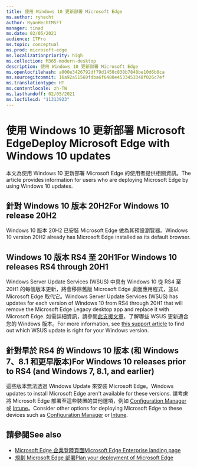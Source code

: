 ```yaml
---
title: 使用 Windows 10 更新部署 Microsoft Edge
ms.author: ryhecht
author: RyanHechtMSFT
manager: tinad
ms.date: 02/05/2021
audience: ITPro
ms.topic: conceptual
ms.prod: microsoft-edge
ms.localizationpriority: high
ms.collection: M365-modern-desktop
description: 使用 Windows 10 更新部署 Microsoft Edge
ms.openlocfilehash: a000e3426792df79d1450c838b7848be10d6b0ca
ms.sourcegitcommit: 16a92a51560fdba6f6480e4533453348f026c7ef
ms.translationtype: HT
ms.contentlocale: zh-TW
ms.lasthandoff: 02/05/2021
ms.locfileid: "11313923"
---
```

# <span data-ttu-id="8b3a9-103">使用 Windows 10 更新部署 Microsoft Edge</span><span class="sxs-lookup"><span data-stu-id="8b3a9-103">Deploy Microsoft Edge with Windows 10 updates</span></span>

<span data-ttu-id="8b3a9-104">本文為使用 Windows 10 更新部署 Microsoft Edge 的使用者提供相關資訊。</span><span class="sxs-lookup"><span data-stu-id="8b3a9-104">The article provides information for users who are deploying Microsoft Edge by using Windows 10 updates.</span></span>

## <span data-ttu-id="8b3a9-105">針對 Windows 10 版本 20H2</span><span class="sxs-lookup"><span data-stu-id="8b3a9-105">For Windows 10 release 20H2</span></span>

<span data-ttu-id="8b3a9-106">Windows 10 版本 20H2 已安裝 Microsoft Edge 做為其預設瀏覽器。</span><span class="sxs-lookup"><span data-stu-id="8b3a9-106">Windows 10 version 20H2 already has Microsoft Edge installed as its default browser.</span></span>

## <span data-ttu-id="8b3a9-107">Windows 10 版本 RS4 至 20H1</span><span class="sxs-lookup"><span data-stu-id="8b3a9-107">For Windows 10 releases RS4 through 20H1</span></span>

<span data-ttu-id="8b3a9-108">Windows Server Update Services (WSUS) 中具有 Windows 10 從 RS4 至 20H1 的每個版本更新，將會移除舊版 Microsoft Edge 桌面應用程式，並以 Microsoft Edge 取代它。</span><span class="sxs-lookup"><span data-stu-id="8b3a9-108">Windows Server Update Services (WSUS) has updates for each version of Windows 10 from RS4 through 20H1 that will remove the Microsoft Edge Legacy desktop app and replace it with Microsoft Edge.</span></span> <span data-ttu-id="8b3a9-109">如需詳細資訊，請參閱[此支援文章](https://support.microsoft.com/topic/update-in-wsus-for-the-new-microsoft-edge-for-windows-10-version-1809-1903-1909-and-2004-october-29-2020-b4980418-4ec4-dee7-3b17-1c6499bd127c)，了解哪些 WSUS 更新適合您的 Windows 版本。</span><span class="sxs-lookup"><span data-stu-id="8b3a9-109">For more information, see [this support article](https://support.microsoft.com/topic/update-in-wsus-for-the-new-microsoft-edge-for-windows-10-version-1809-1903-1909-and-2004-october-29-2020-b4980418-4ec4-dee7-3b17-1c6499bd127c) to find out which WSUS update is right for your Windows version.</span></span>

## <span data-ttu-id="8b3a9-110">針對早於 RS4 的 Windows 10 版本 (和 Windows 7、8.1 和更早版本)</span><span class="sxs-lookup"><span data-stu-id="8b3a9-110">For Windows 10 releases prior to RS4 (and Windows 7, 8.1, and earlier)</span></span>

<span data-ttu-id="8b3a9-111">這些版本無法透過 Windows Update 來安裝 Microsoft Edge。</span><span class="sxs-lookup"><span data-stu-id="8b3a9-111">Windows updates to install Microsoft Edge aren't available for these versions.</span></span> <span data-ttu-id="8b3a9-112">請考慮將 Microsoft Edge 部署至這些裝置的其他選項，例如 [Configuration Manager](https://docs.microsoft.com/configmgr/apps/deploy-use/deploy-edge?toc=https://docs.microsoft.com/DeployEdge/toc.json&bc=https://docs.microsoft.com/DeployEdge/breadcrumb/toc.json) 或 [Intune](https://docs.microsoft.com/intune/apps/apps-windows-edge/?toc=https://docs.microsoft.com/DeployEdge/toc.json&bc=https://docs.microsoft.com/DeployEdge/breadcrumb/toc.json)。</span><span class="sxs-lookup"><span data-stu-id="8b3a9-112">Consider other options for deploying Microsoft Edge to these devices such as [Configuration Manager](https://docs.microsoft.com/configmgr/apps/deploy-use/deploy-edge?toc=https://docs.microsoft.com/DeployEdge/toc.json&bc=https://docs.microsoft.com/DeployEdge/breadcrumb/toc.json) or [Intune](https://docs.microsoft.com/intune/apps/apps-windows-edge/?toc=https://docs.microsoft.com/DeployEdge/toc.json&bc=https://docs.microsoft.com/DeployEdge/breadcrumb/toc.json).</span></span>

## <span data-ttu-id="8b3a9-113">請參閱</span><span class="sxs-lookup"><span data-stu-id="8b3a9-113">See also</span></span>

- [<span data-ttu-id="8b3a9-114">Microsoft Edge 企業登陸頁面</span><span class="sxs-lookup"><span data-stu-id="8b3a9-114">Microsoft Edge Enterprise landing page</span></span>](https://aka.ms/EdgeEnterprise)
- [<span data-ttu-id="8b3a9-115">規劃 Microsoft Edge 部署</span><span class="sxs-lookup"><span data-stu-id="8b3a9-115">Plan your deployment of Microsoft Edge</span></span>](deploy-edge-plan-deployment.md)